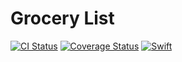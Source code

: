 # Grocery List
[![CI Status](https://img.shields.io/travis/marinofelipe/grocery-list.svg?style=flat)](https://travis-ci.org/marinofelipe/grocery-list)
[![Coverage Status](https://coveralls.io/repos/github/marinofelipe/grocery-list/badge.svg?branch=master)](https://coveralls.io/github/marinofelipe/grocery-list?branch=master)
<a href="https://swift.org"><img src="https://img.shields.io/badge/Swift-4.1-orange.svg?style=flat" alt="Swift" /></a>

